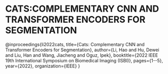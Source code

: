 # CATS:COMPLEMENTARY CNN AND TRANSFORMER ENCODERS FOR SEGMENTATION
@inproceedings{li2022cats,
  title={Cats: Complementary CNN and Transformer Encoders for Segmentation},
  author={Li, Hao and Hu, Dewei and Liu, Han and Wang, Jiacheng and Oguz, Ipek},
  booktitle={2022 IEEE 19th International Symposium on Biomedical Imaging (ISBI)},
  pages={1--5},
  year={2022},
  organization={IEEE}
}

